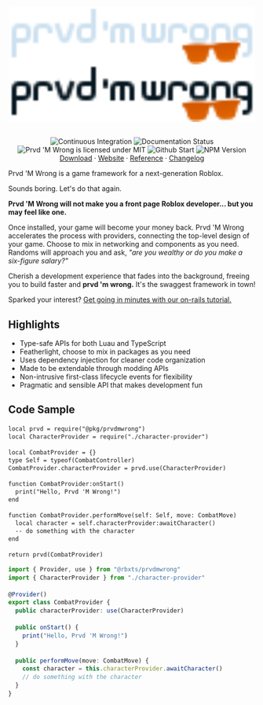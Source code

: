 <div align="center">
<img
  align="center"
  src="./assets/wordmark-dark.svg#gh-dark-mode-only"
  alt="Prvd 'M Wrong"
  width="500px"/>
<img
  align="center"
  src="./assets/wordmark-light.svg#gh-light-mode-only"
  alt="Prvd 'M Wrong"
  width="500px"/>

<br/>
<br/>

![Continuous Integration](https://img.shields.io/github/actions/workflow/status/team-fireworks/prvdmwrong/ci.yml?style=flat-square&label=Continuous%20Integration)
![Documentation Status](https://img.shields.io/github/actions/workflow/status/team-fireworks/prvdmwrong/docs.yml?style=flat-square&label=Documentation)<br/>
![Prvd 'M Wrong is licensed under MIT](https://img.shields.io/badge/license-MIT-blue?style=flat-square)
![Github Start](https://img.shields.io/github/stars/team-fireworks/prvdmwrong.svg?style=flat-square)
![NPM Version](https://img.shields.io/npm/v/%40rbxts%2Fprvdmwrong?style=flat-square)
</br>
<a href="https://github.com/team-fireworks/prvdmwrong/releases">Download</a> ·
<a href="https://team-fireworks.github.io/prvdmwrong/latest/reference">Website</a> ·
<a href="https://team-fireworks.github.io/prvdmwrong/latest/reference">Reference</a> ·
<a href="CHANGELOG.md">Changelog</a>
</div>

Prvd 'M Wrong is a game framework for a next-generation Roblox.

Sounds boring. Let's do that again.

**Prvd 'M Wrong will not make you a front page Roblox developer... but you may
feel like one.**

Once installed, your game will become your money back. Prvd 'M Wrong accelerates
the process with providers, connecting the top-level design of your game. Choose
to mix in networking and components as you need. Randoms will approach you and
ask, *"are you wealthy or do you make a six-figure salary?"*

Cherish a development experience that fades into the background, freeing you to
build faster and **prvd 'm wrong.** It's the swaggest framework in town!

Sparked your interest? [Get going in minutes with our on-rails
tutorial.](https://team-fireworks.github.io/prvdmwrong/latest/tutorials/)

## Highlights

- Type-safe APIs for both Luau and TypeScript
- Featherlight, choose to mix in packages as you need
- Uses dependency injection for cleaner code organization
- Made to be extendable through modding APIs
- Non-intrusive first-class lifecycle events for flexibility
- Pragmatic and sensible API that makes development fun

## Code Sample

```Luau
local prvd = require("@pkg/prvdmwrong")
local CharacterProvider = require("./character-provider")

local CombatProvider = {}
type Self = typeof(CombatController)
CombatProvider.characterProvider = prvd.use(CharacterProvider)

function CombatProvider:onStart()
  print("Hello, Prvd 'M Wrong!")
end

function CombatProvider.performMove(self: Self, move: CombatMove)
  local character = self.characterProvider:awaitCharacter()
  -- do something with the character
end

return prvd(CombatProvider)
```

```TypeScript
import { Provider, use } from "@rbxts/prvdmwrong"
import { CharacterProvider } from "./character-provider"

@Provider()
export class CombatProvider {
  public characterProvider: use(CharacterProvider)

  public onStart() {
    print("Hello, Prvd 'M Wrong!")
  }

  public performMove(move: CombatMove) {
    const character = this.characterProvider.awaitCharacter()
    // do something with the character
  }
}
```
